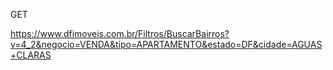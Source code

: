 GET 

https://www.dfimoveis.com.br/Filtros/BuscarBairros?v=4_2&negocio=VENDA&tipo=APARTAMENTO&estado=DF&cidade=AGUAS+CLARAS
